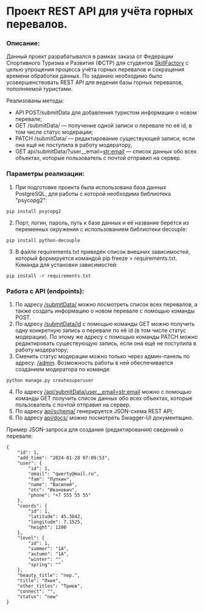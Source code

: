 # Проект REST API для учёта горных перевалов.

### Описание:
Данный проект разрабатывался в рамках заказа от Федерации Спортивного Туризма и Развития (ФСТР) для студентов [SkillFactory](https://skillfactory.ru) 
с целью упрощения процесса учёта горных перевалов и сокращения времени обработки данных. По заданию необходимо было усовершенствовать REST API для ведения 
базы горных перевалов, пополняемой туристами.

Реализованы методы:
- API POST/submitData для добавления туристом информации о новом перевале; 
- GET /submitData/<id> — получение одной записи о перевале по её id, в том числе статус модерации;
- PATCH /submitData/<id> — редактирование существующей записи, если она ещё не поступила в работу модератору, 
- GET api/submitData/?user__email=<str:email> — список данных обо всех объектах, которые пользователь с почтой <email> отправил на сервер.

###  Параметры реализации:
1. При подготовке проекта была использована база данных PostgreSQL, для работы с которой необходима библиотека "psycopg2": 
```
pip install psycopg2
```
2. Порт, логин, пароль, путь к базе данных и её название берётся из переменных окружения с использованием библиотеки decouple: 
```
pip install python-decouple
```
3. В файле requirements.txt приведён список внешних зависимостей, который формируется командой pip freeze > requirements.txt.
Команда для установки зависимостей:
```
pip install -r requirements.txt
```

### Работа с API (endpoints):
1. По адресу [/submitData/](http://127.0.0.1:8000/submitData/) можно посмотреть список всех перевалов, а также создать информацию о новом перевале с помощью команды POST.
2. По адресу [/submitData/id](http://127.0.0.1:8000/submitData/1) c помощью команды GET можно получить одну конкретную запись о перевале по её id (в том числе статус 
модерации). По этому же адресу с помощью команды PATCH можно редактировать существующую запись, если она ещё не поступила в работу модератору;
3. Сменить статус модерации можно только через админ-панель по адресу: [/admin](http://127.0.0.1:8000/admin). Возможность работы в ней обеспечивается созданием модератора 
по команде:
```
python manage.py createsuperuser
```
4. По адресу [/api/submitData/user__email=<str:email>](http://127.0.0.1:8000/api/submitData/user__email=email@mail.ru) можно с помощью команды GET 
получить список данных обо всех объектах, которые пользователь с почтой <email> отправил на сервер.
5. По адресу [api/schema/](http://127.0.0.1:8000/api/schema/) генерируется JSON-схема REST API;
6. По адресу [api/docs/](http://127.0.0.1:8000/api/docs/) можно посмотреть Swagger-UI документацию.

Пример JSON-запроса для создания (редактирования) сведений о перевале:
```
{
    "id": 1,
    "add_time": "2024-01-28 07:09:53",
    "user": {
        "id": 1,
        "email": "qwerty@mail.ru",
        "fam": "Пупкин",
        "name": "Василий",
        "otc": "Иванович",
        "phone": "+7 555 55 55"
    },
    "coords": {
        "id": 1,
        "latitude": 45.3842,
        "longitude": 7.1525,
        "height": 1200
    },
    "level": {
        "id": 1,
        "summer": "1А",
        "autumn": "1А",
        "winter": "",
        "spring": ""
    },
    "beauty_title": "пер.",
    "title": "Пхия",
    "other_titles": "Триев",
    "connect": "",
    "status": "new"
}
```
